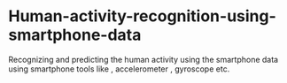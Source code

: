 # Human-activity-recognition-using-smartphone-data
Recognizing and predicting the human activity using the smartphone data using smartphone tools like , accelerometer , gyroscope  etc.
